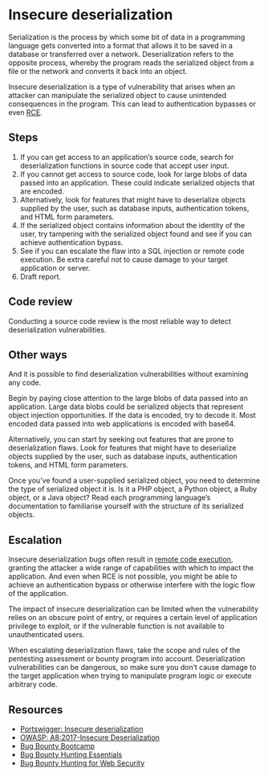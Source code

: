 # Insecure deserialization

Serialization is the process by which some bit of data in a programming language gets converted into a format that allows it to be saved in a database or transferred over a network. Deserialization refers to the opposite process, whereby the program reads the serialized object from a file or the network and converts it back into an object.

Insecure deserialization is a type of vulnerability that arises when an attacker can manipulate the serialized object to cause unintended consequences in the program. This can lead to authentication bypasses or even [RCE](rce.md).

## Steps

1. If you can get access to an application’s source code, search for deserialization functions in source code that accept user input.
2. If you cannot get access to source code, look for large blobs of data passed into an application. These could indicate serialized objects that are encoded.
3. Alternatively, look for features that might have to deserialize objects supplied by the user, such as database inputs, authentication tokens, and HTML form parameters.
4. If the serialized object contains information about the identity of the user, try tampering with the serialized object found and see if you can achieve authentication bypass.
5. See if you can escalate the flaw into a SQL injection or remote code execution. Be extra careful not to cause damage to your target application or server.
6. Draft report.

## Code review

Conducting a source code review is the most reliable way to detect deserialization vulnerabilities.

## Other ways

And it is possible to find deserialization vulnerabilities without examining any code.

Begin by paying close attention to the large blobs of data passed into an application. Large data blobs could be serialized objects that represent object injection opportunities. If the data is encoded, try to decode it. Most encoded data passed into web applications is encoded with base64.

Alternatively, you can start by seeking out features that are prone to deserialization flaws. Look for features that might have to deserialize objects supplied by the user, such as database inputs, authentication tokens, and HTML form parameters.

Once you’ve found a user-supplied serialized object, you need to determine the type of serialized object it is. Is it a PHP object, a Python object, a Ruby object, or a Java object? Read each programming language’s documentation to familiarise yourself with the structure of its serialized objects.

## Escalation

Insecure deserialization bugs often result in [remote code execution](rce.md), granting the attacker a wide range of capabilities with which to impact the application. And even when RCE is not possible, you might be able to achieve an authentication bypass or otherwise interfere with the logic flow of the application.

The impact of insecure deserialization can be limited when the vulnerability relies on an obscure point of entry, or requires a certain level of application privilege to exploit, or if the vulnerable function is not available to unauthenticated users.

When escalating deserialization flaws, take the scope and rules of the pentesting assessment or bounty program into account. Deserialization vulnerabilities can be dangerous, so make sure you don’t cause damage to the target application when trying to manipulate program logic or execute arbitrary code.

## Resources

* [Portswigger: Insecure deserialization](https://portswigger.net/web-security/deserialization)
* [OWASP: A8:2017-Insecure Deserialization](https://owasp.org/www-project-top-ten/2017/A8_2017-Insecure_Deserialization)
* [Bug Bounty Bootcamp](https://nostarch.com/bug-bounty-bootcamp)
* [Bug Bounty Hunting Essentials](https://www.packtpub.com/product/bug-bounty-hunting-essentials/9781788626897)
* [Bug Bounty Hunting for Web Security](https://link.springer.com/book/10.1007/978-1-4842-5391-5)

